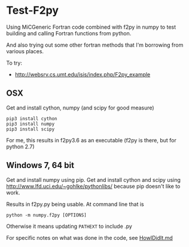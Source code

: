 # Test-F2py

Using MiCGeneric Fortran code combined with f2py in numpy to test building and calling Fortran functions from python.

And also trying out some other fortran methods that I'm borrowing from various places.

To try:
- http://websrv.cs.umt.edu/isis/index.php/F2py_example

## OSX
Get and install cython, numpy (and scipy for good measure)

```
pip3 install cython
pip3 install numpy
pip3 install scipy
```
For me, this results in f2py3.6 as an executable (f2py is there, but for python 2.7)

## Windows 7, 64 bit
Get and install numpy using pip. Get and install cython and scipy using http://www.lfd.uci.edu/~gohlke/pythonlibs/ because pip doesn't like to work.

Results in f2py.py being usable. At command line that is
```
python -m numpy.f2py [OPTIONS]
```
Otherwise it means updating <code>PATHEXT</code> to include .py

For specific notes on what was done in the code, see [HowIDidIt.md](https://github.com/uijkelly/test-f2py/blob/master/src/HowIDidIt.md)

